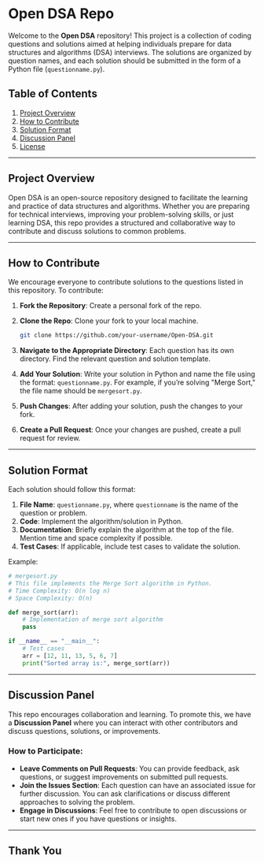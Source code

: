 
# Open DSA Repo

Welcome to the **Open DSA** repository! This project is a collection of coding questions and solutions aimed at helping individuals prepare for data structures and algorithms (DSA) interviews. The solutions are organized by question names, and each solution should be submitted in the form of a Python file (`questionname.py`).

## Table of Contents

1. [Project Overview](#project-overview)
2. [How to Contribute](#how-to-contribute)
3. [Solution Format](#solution-format)
4. [Discussion Panel](#discussion-panel)
5. [License](#license)

---

## Project Overview

Open DSA is an open-source repository designed to facilitate the learning and practice of data structures and algorithms. Whether you are preparing for technical interviews, improving your problem-solving skills, or just learning DSA, this repo provides a structured and collaborative way to contribute and discuss solutions to common problems.

---

## How to Contribute

We encourage everyone to contribute solutions to the questions listed in this repository. To contribute:

1. **Fork the Repository**: Create a personal fork of the repo.
2. **Clone the Repo**: Clone your fork to your local machine.

   ```bash
   git clone https://github.com/your-username/Open-DSA.git
   ```
3. **Navigate to the Appropriate Directory**: Each question has its own directory. Find the relevant question and solution template.
4. **Add Your Solution**: Write your solution in Python and name the file using the format: `questionname.py`. For example, if you’re solving "Merge Sort," the file name should be `mergesort.py`.
5. **Push Changes**: After adding your solution, push the changes to your fork.
6. **Create a Pull Request**: Once your changes are pushed, create a pull request for review.

---

## Solution Format

Each solution should follow this format:

1. **File Name**: `questionname.py`, where `questionname` is the name of the question or problem.
2. **Code**: Implement the algorithm/solution in Python.
3. **Documentation**: Briefly explain the algorithm at the top of the file. Mention time and space complexity if possible.
4. **Test Cases**: If applicable, include test cases to validate the solution.

Example:

```python
# mergesort.py
# This file implements the Merge Sort algorithm in Python.
# Time Complexity: O(n log n)
# Space Complexity: O(n)

def merge_sort(arr):
    # Implementation of merge sort algorithm
    pass

if __name__ == "__main__":
    # Test cases
    arr = [12, 11, 13, 5, 6, 7]
    print("Sorted array is:", merge_sort(arr))
```

---

## Discussion Panel

This repo encourages collaboration and learning. To promote this, we have a **Discussion Panel** where you can interact with other contributors and discuss questions, solutions, or improvements.

### How to Participate:

* **Leave Comments on Pull Requests**: You can provide feedback, ask questions, or suggest improvements on submitted pull requests.
* **Join the Issues Section**: Each question can have an associated issue for further discussion. You can ask clarifications or discuss different approaches to solving the problem.
* **Engage in Discussions**: Feel free to contribute to open discussions or start new ones if you have questions or insights.

---

## Thank You
